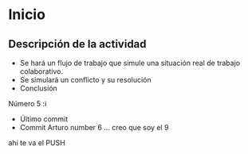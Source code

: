# Inicio

## Descripción de la actividad
* Se hará un flujo de trabajo que simule una situación real de trabajo colaborativo.
* Se simulará un conflicto y su resolución
* Conclusión

Número 5 
:i
* Último commit
* Commit Arturo
number 6
... creo que soy el 9

ahi te va el PUSH
